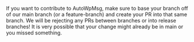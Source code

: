 If you want to contribute to AutoWpMsg, make sure to base your branch off of our main branch (or a feature-branch) and create your PR into that same branch. We will be rejecting any PRs between branches or into release branches! It is very possible that your change might already be in main or you missed something.

